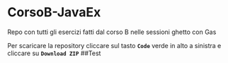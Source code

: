 # CorsoB-JavaEx
Repo con tutti gli esercizi fatti dal corso B nelle sessioni ghetto con Gas

Per scaricare la repository cliccare sul tasto **`Code`** verde in alto  a sinistra e cliccare su **`Download ZIP`**
##Test
